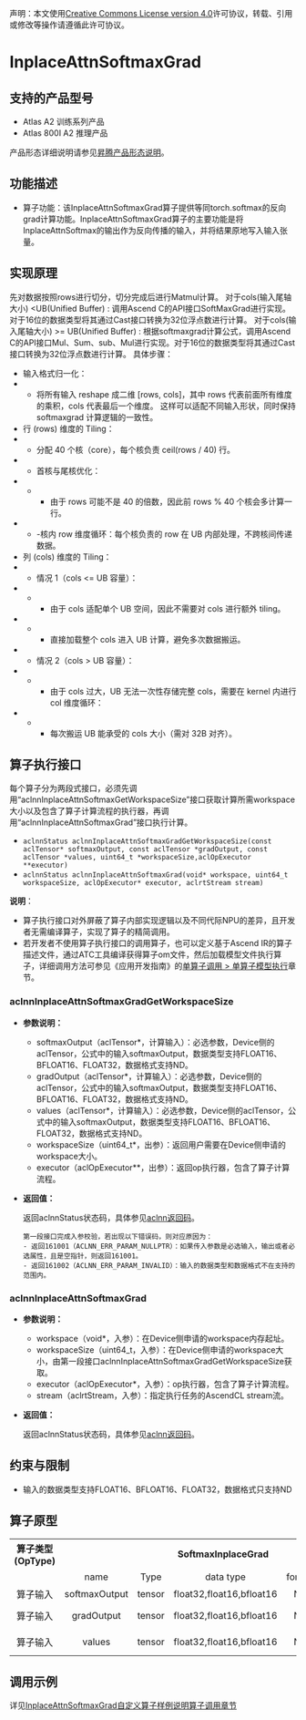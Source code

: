 声明：本文使用[Creative Commons License version 4.0](https://creativecommons.org/licenses/by/4.0/legalcode)许可协议，转载、引用或修改等操作请遵循此许可协议。

# InplaceAttnSoftmaxGrad

## 支持的产品型号

- Atlas A2 训练系列产品
- Atlas 800I A2 推理产品

产品形态详细说明请参见[昇腾产品形态说明](https://www.hiascend.com/document/redirect/CannCommunityProductForm)。

## 功能描述

- 算子功能：该InplaceAttnSoftmaxGrad算子提供等同torch.softmax的反向grad计算功能。InplaceAttnSoftmaxGrad算子的主要功能是将InplaceAttnSoftmax的输出作为反向传播的输入，并将结果原地写入输入张量。

## 实现原理
先对数据按照rows进行切分，切分完成后进行Matmul计算。
对于cols(输入尾轴大小) <UB(Unified Buffer) :
    调用Ascend C的API接口SoftMaxGrad进行实现。对于16位的数据类型将其通过Cast接口转换为32位浮点数进行计算。
对于cols(输入尾轴大小) >= UB(Unified Buffer) :
    根据softmaxgrad计算公式，调用Ascend C的API接口Mul、Sum、sub、Mul进行实现。对于16位的数据类型将其通过Cast接口转换为32位浮点数进行计算。
具体步骤：
- 输入格式归一化：
- - 将所有输入 reshape 成二维 [rows, cols]，其中 rows 代表前面所有维度的乘积，cols 代表最后一个维度。
这样可以适配不同输入形状，同时保持 softmaxgrad 计算逻辑的一致性。
- 行 (rows) 维度的 Tiling：
- - 分配 40 个核（core），每个核负责 ceil(rows / 40) 行。
- - 首核与尾核优化：
- - - 由于 rows 可能不是 40 的倍数，因此前 rows % 40 个核会多计算一行。
- - -核内 row 维度循环​：每个核负责的 row 在 UB 内部处理，不跨核间传递数据。
- 列 (cols) 维度的 Tiling：
- - 情况 1（cols <= UB 容量）：
- - - 由于 cols 适配单个 UB 空间，因此不需要对 cols 进行额外 tiling。
- - - 直接加载整个 cols 进入 UB 计算，避免多次数据搬运。
- - 情况 2（cols > UB 容量）：
- - - 由于 cols 过大，UB 无法一次性存储完整 cols，需要​在 kernel 内进行 col 维度循环​：
- - - 每次搬运 UB 能承受的 cols 大小（需对 32B 对齐）。

## 算子执行接口

每个算子分为两段式接口，必须先调用“aclnnInplaceAttnSoftmaxGetWorkspaceSize”接口获取计算所需workspace大小以及包含了算子计算流程的执行器，再调用“aclnnInplaceAttnSoftmaxGrad”接口执行计算。

* `aclnnStatus aclnnInplaceAttnSoftmaxGradGetWorkspaceSize(const aclTensor* softmaxOutput, const aclTensor *gradOutput, const aclTensor *values, uint64_t *workspaceSize,aclOpExecutor **executor)`
* `aclnnStatus aclnnInplaceAttnSoftmaxGrad(void* workspace, uint64_t workspaceSize, aclOpExecutor* executor, aclrtStream stream)`

**说明**：

- 算子执行接口对外屏蔽了算子内部实现逻辑以及不同代际NPU的差异，且开发者无需编译算子，实现了算子的精简调用。
- 若开发者不使用算子执行接口的调用算子，也可以定义基于Ascend IR的算子描述文件，通过ATC工具编译获得算子om文件，然后加载模型文件执行算子，详细调用方法可参见《应用开发指南》的[单算子调用 > 单算子模型执行](https://hiascend.com/document/redirect/CannCommunityCppOpcall)章节。

### aclnnInplaceAttnSoftmaxGradGetWorkspaceSize

- **参数说明：**
  - softmaxOutput（aclTensor\*，计算输入）：必选参数，Device侧的aclTensor，公式中的输入softmaxOutput，数据类型支持FLOAT16、BFLOAT16、FLOAT32，数据格式支持ND。
  - gradOutput（aclTensor\*，计算输入）：必选参数，Device侧的aclTensor，公式中的输入softmaxOutput，数据类型支持FLOAT16、BFLOAT16、FLOAT32，数据格式支持ND。
  - values（aclTensor\*，计算输入）：必选参数，Device侧的aclTensor，公式中的输入softmaxOutput，数据类型支持FLOAT16、BFLOAT16、FLOAT32，数据格式支持ND。
  - workspaceSize（uint64\_t\*，出参）：返回用户需要在Device侧申请的workspace大小。
  - executor（aclOpExecutor\*\*，出参）：返回op执行器，包含了算子计算流程。
- **返回值：**

  返回aclnnStatus状态码，具体参见[aclnn返回码](https://www.hiascend.com/document/detail/zh/CANNCommunityEdition/800alpha003/apiref/aolapi/context/common/aclnn%E8%BF%94%E5%9B%9E%E7%A0%81_fuse.md)。

  ```
  第一段接口完成入参校验，若出现以下错误码，则对应原因为：
  - 返回161001（ACLNN_ERR_PARAM_NULLPTR）：如果传入参数是必选输入，输出或者必选属性，且是空指针，则返回161001。
  - 返回161002（ACLNN_ERR_PARAM_INVALID）：输入的数据类型和数据格式不在支持的范围内。
  ```

### aclnnInplaceAttnSoftmaxGrad

- **参数说明：**

  - workspace（void\*，入参）：在Device侧申请的workspace内存起址。
  - workspaceSize（uint64\_t，入参）：在Device侧申请的workspace大小，由第一段接口aclnnInplaceAttnSoftmaxGradGetWorkspaceSize获取。
  - executor（aclOpExecutor\*，入参）：op执行器，包含了算子计算流程。
  - stream（aclrtStream，入参）：指定执行任务的AscendCL stream流。
- **返回值：**

  返回aclnnStatus状态码，具体参见[aclnn返回码](https://www.hiascend.com/document/detail/zh/CANNCommunityEdition/800alpha003/apiref/aolapi/context/common/aclnn%E8%BF%94%E5%9B%9E%E7%A0%81_fuse.md)。


## 约束与限制

- 输入的数据类型支持FLOAT16、BFLOAT16、FLOAT32，数据格式只支持ND

## 算子原型
<table>
<tr><th align="center">算子类型(OpType)</th><th colspan="5" align="center">SoftmaxInplaceGrad</th></tr> 
<tr><td align="center"> </td><td align="center">name</td><td align="center">Type</td><td align="center">data type</td><td align="center">format</td><td align="center">约束</td></tr>   
<tr><td rowspan="2" align="center">算子输入</td>
<tr><td align="center">softmaxOutput</td><td align="center">tensor</td><td align="center">float32,float16,bfloat16</td><td align="center">ND</td><td align="center">[m,n]</td></tr>
<tr><td rowspan="2" align="center">算子输入</td>
<tr><td align="center">gradOutput</td><td align="center">tensor</td><td align="center">float32,float16,bfloat16</td><td align="center">ND</td><td align="center">[m,k], k∈[1,65535]</td></tr> 
<tr><td rowspan="2" align="center">算子输入</td> 
<tr><td align="center">values</td><td align="center">tensor</td><td align="center">float32,float16,bfloat16</td><td align="center">ND</td><td align="center">[n,k], k∈[1,65535]</td></tr>   
</table>

## 调用示例

详见[InplaceAttnSoftmaxGrad自定义算子样例说明算子调用章节](../README.md#算子调用)